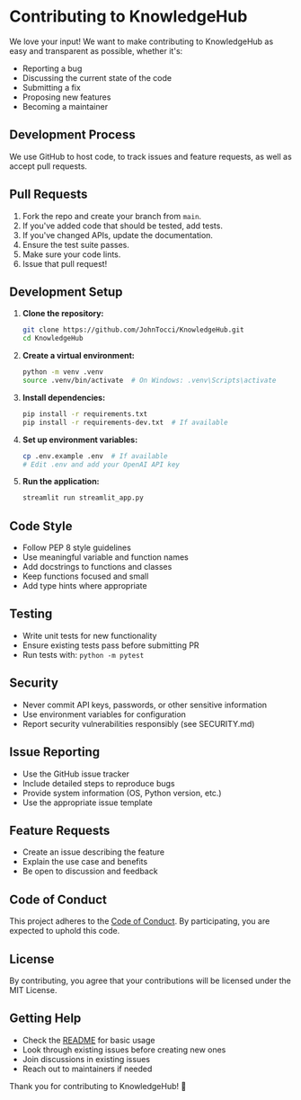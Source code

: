 # Contributing to KnowledgeHub

We love your input! We want to make contributing to KnowledgeHub as easy and transparent as possible, whether it's:

- Reporting a bug
- Discussing the current state of the code
- Submitting a fix
- Proposing new features
- Becoming a maintainer

## Development Process

We use GitHub to host code, to track issues and feature requests, as well as accept pull requests.

## Pull Requests

1. Fork the repo and create your branch from `main`.
2. If you've added code that should be tested, add tests.
3. If you've changed APIs, update the documentation.
4. Ensure the test suite passes.
5. Make sure your code lints.
6. Issue that pull request!

## Development Setup

1. **Clone the repository:**
   ```bash
   git clone https://github.com/JohnTocci/KnowledgeHub.git
   cd KnowledgeHub
   ```

2. **Create a virtual environment:**
   ```bash
   python -m venv .venv
   source .venv/bin/activate  # On Windows: .venv\Scripts\activate
   ```

3. **Install dependencies:**
   ```bash
   pip install -r requirements.txt
   pip install -r requirements-dev.txt  # If available
   ```

4. **Set up environment variables:**
   ```bash
   cp .env.example .env  # If available
   # Edit .env and add your OpenAI API key
   ```

5. **Run the application:**
   ```bash
   streamlit run streamlit_app.py
   ```

## Code Style

- Follow PEP 8 style guidelines
- Use meaningful variable and function names
- Add docstrings to functions and classes
- Keep functions focused and small
- Add type hints where appropriate

## Testing

- Write unit tests for new functionality
- Ensure existing tests pass before submitting PR
- Run tests with: `python -m pytest`

## Security

- Never commit API keys, passwords, or other sensitive information
- Use environment variables for configuration
- Report security vulnerabilities responsibly (see SECURITY.md)

## Issue Reporting

- Use the GitHub issue tracker
- Include detailed steps to reproduce bugs
- Provide system information (OS, Python version, etc.)
- Use the appropriate issue template

## Feature Requests

- Create an issue describing the feature
- Explain the use case and benefits
- Be open to discussion and feedback

## Code of Conduct

This project adheres to the [Code of Conduct](CODE_OF_CONDUCT.md). By participating, you are expected to uphold this code.

## License

By contributing, you agree that your contributions will be licensed under the MIT License.

## Getting Help

- Check the [README](README.md) for basic usage
- Look through existing issues before creating new ones
- Join discussions in existing issues
- Reach out to maintainers if needed

Thank you for contributing to KnowledgeHub! 🎉